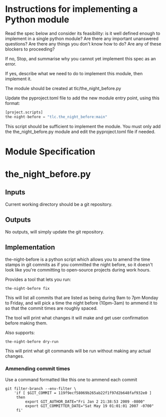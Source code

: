 
# Instructions for implementing a Python module

Read the spec below and consider its feasibility: is it well defined enough to implement in a single python module? Are there any important unanswered questions? Are there any things you don't know how to do? Are any of these blockers to proceeding?

If no, Stop, and summarise why you cannot yet implement this spec as an error.

If yes, describe what we need to do to implement this module, then implement it.

The module should be created at tlc/the_night_before.py


Update the pyproject.toml file to add the new module entry point, using this format:
```python
[project.scripts]
the-night-before = "tlc.the_night_before:main"
```

This script should be sufficient to implement the module. You must only add the the_night_before.py module and edit the pyproject.toml file if needed.

# Module Specification
# the_night_before.py

## Inputs

Current working directory should be a git repository.

## Outputs

No outputs, will simply update the git repository.

## Implementation

the-night-before is a python script which allows you to amend the time stamps in git commits as if you committed the night before, so it doesn't look like you're committing to open-source projects during work hours.

Provides a tool that lets you run:

```
the-night-before fix
```

This will list all commits that are listed as being during 9am to 7pm Monday to Friday, and will pick a time the night before (10pm-3am) to ammend it to so that the commit times are roughly spaced.

The tool will print what changes it will make and get user confirmation before making them.

Also supports:

```
the-night-before dry-run
```

This will print what git commands will be run without making any actual changes.

### Ammending commit times

Use a command formatted like this one to ammend each commit

```
git filter-branch --env-filter \
    'if [ $GIT_COMMIT = 119f9ecf58069b265ab22f1f97d2b648faf932e0 ]
     then
         export GIT_AUTHOR_DATE="Fri Jan 2 21:38:53 2009 -0800"
         export GIT_COMMITTER_DATE="Sat May 19 01:01:01 2007 -0700"
     fi'
```
